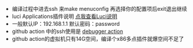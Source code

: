 - 编译过程中进去ssh 来make menuconfig 再选择你的配置项后exit退出继续
- luci Applications插件说明 [点我查看Luci说明](https://www.right.com.cn/forum/thread-344825-1-1.html)
- 一般默认IP：192.168.1.1 默认密码：password
- github action 中的ssh使用是 [debugger action](https://github.com/csexton/debugger-action)
- github action的虚拟机只有14G空间，编译个x86多点插件就爆空间不足了